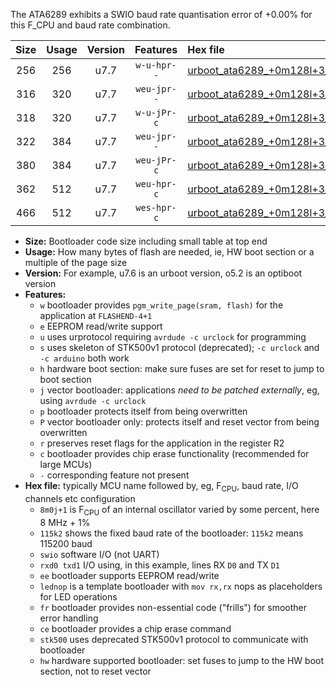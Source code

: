 The ATA6289 exhibits a SWIO baud rate quantisation error of +0.00% for this F_CPU and baud rate combination.

|Size|Usage|Version|Features|Hex file|
|:-:|:-:|:-:|:-:|:--|
|256|256|u7.7|`w-u-hpr--`|[urboot_ata6289_+0m128l+3_+++0k3_swio_rxb0_txb1_lednop_hw.hex](https://raw.githubusercontent.com/stefanrueger/urboot.hex/main/mcus/ata6289/internal_oscillator/fcpu_+0m128l+3/br_+++0k3/urboot_ata6289_+0m128l+3_+++0k3_swio_rxb0_txb1_lednop_hw.hex)|
|316|320|u7.7|`weu-jpr--`|[urboot_ata6289_+0m128l+3_+++0k3_swio_rxb0_txb1_ee.hex](https://raw.githubusercontent.com/stefanrueger/urboot.hex/main/mcus/ata6289/internal_oscillator/fcpu_+0m128l+3/br_+++0k3/urboot_ata6289_+0m128l+3_+++0k3_swio_rxb0_txb1_ee.hex)|
|318|320|u7.7|`w-u-jPr-c`|[urboot_ata6289_+0m128l+3_+++0k3_swio_rxb0_txb1_lednop_fr_ce.hex](https://raw.githubusercontent.com/stefanrueger/urboot.hex/main/mcus/ata6289/internal_oscillator/fcpu_+0m128l+3/br_+++0k3/urboot_ata6289_+0m128l+3_+++0k3_swio_rxb0_txb1_lednop_fr_ce.hex)|
|322|384|u7.7|`weu-jpr--`|[urboot_ata6289_+0m128l+3_+++0k3_swio_rxb0_txb1_ee_lednop.hex](https://raw.githubusercontent.com/stefanrueger/urboot.hex/main/mcus/ata6289/internal_oscillator/fcpu_+0m128l+3/br_+++0k3/urboot_ata6289_+0m128l+3_+++0k3_swio_rxb0_txb1_ee_lednop.hex)|
|380|384|u7.7|`weu-jPr-c`|[urboot_ata6289_+0m128l+3_+++0k3_swio_rxb0_txb1_ee_lednop_fr_ce.hex](https://raw.githubusercontent.com/stefanrueger/urboot.hex/main/mcus/ata6289/internal_oscillator/fcpu_+0m128l+3/br_+++0k3/urboot_ata6289_+0m128l+3_+++0k3_swio_rxb0_txb1_ee_lednop_fr_ce.hex)|
|362|512|u7.7|`weu-hpr-c`|[urboot_ata6289_+0m128l+3_+++0k3_swio_rxb0_txb1_ee_lednop_fr_ce_hw.hex](https://raw.githubusercontent.com/stefanrueger/urboot.hex/main/mcus/ata6289/internal_oscillator/fcpu_+0m128l+3/br_+++0k3/urboot_ata6289_+0m128l+3_+++0k3_swio_rxb0_txb1_ee_lednop_fr_ce_hw.hex)|
|466|512|u7.7|`wes-hpr-c`|[urboot_ata6289_+0m128l+3_+++0k3_swio_rxb0_txb1_ee_lednop_fr_ce_stk500_hw.hex](https://raw.githubusercontent.com/stefanrueger/urboot.hex/main/mcus/ata6289/internal_oscillator/fcpu_+0m128l+3/br_+++0k3/urboot_ata6289_+0m128l+3_+++0k3_swio_rxb0_txb1_ee_lednop_fr_ce_stk500_hw.hex)|

- **Size:** Bootloader code size including small table at top end
- **Usage:** How many bytes of flash are needed, ie, HW boot section or a multiple of the page size
- **Version:** For example, u7.6 is an urboot version, o5.2 is an optiboot version
- **Features:**
  + `w` bootloader provides `pgm_write_page(sram, flash)` for the application at `FLASHEND-4+1`
  + `e` EEPROM read/write support
  + `u` uses urprotocol requiring `avrdude -c urclock` for programming
  + `s` uses skeleton of STK500v1 protocol (deprecated); `-c urclock` and `-c arduino` both work
  + `h` hardware boot section: make sure fuses are set for reset to jump to boot section
  + `j` vector bootloader: applications *need to be patched externally*, eg, using `avrdude -c urclock`
  + `p` bootloader protects itself from being overwritten
  + `P` vector bootloader only: protects itself and reset vector from being overwritten
  + `r` preserves reset flags for the application in the register R2
  + `c` bootloader provides chip erase functionality (recommended for large MCUs)
  + `-` corresponding feature not present
- **Hex file:** typically MCU name followed by, eg, F<sub>CPU</sub>, baud rate, I/O channels etc configuration
  + `8m0j+1` is F<sub>CPU</sub> of an internal oscillator varied by some percent, here 8 MHz + 1%
  + `115k2` shows the fixed baud rate of the bootloader: `115k2` means 115200 baud
  + `swio` software I/O (not UART)
  + `rxd0 txd1` I/O using, in this example, lines RX `D0` and TX `D1`
  + `ee` bootloader supports EEPROM read/write
  + `lednop` is a template bootloader with `mov rx,rx` nops as placeholders for LED operations
  + `fr` bootloader provides non-essential code ("frills") for smoother error handling
  + `ce` bootloader provides a chip erase command
  + `stk500` uses deprecated STK500v1 protocol to communicate with bootloader
  + `hw` hardware supported bootloader: set fuses to jump to the HW boot section, not to reset vector
